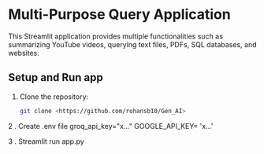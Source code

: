 # Multi-Purpose Query Application

This Streamlit application provides multiple functionalities such as summarizing YouTube videos, querying text files, PDFs, SQL databases, and websites.

## Setup and Run app

1. Clone the repository:
   ```sh
   git clone <https://github.com/rohansb10/Gen_AI>

2 . Create .env file
   groq_api_key="x..."
   GOOGLE_API_KEY= 'x...'


3 . Streamlit run app.py
     
